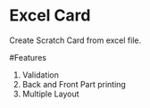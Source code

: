 # Excel Card

Create Scratch Card from excel file.

#Features
1. Validation
2. Back and Front Part printing
3. Multiple Layout

